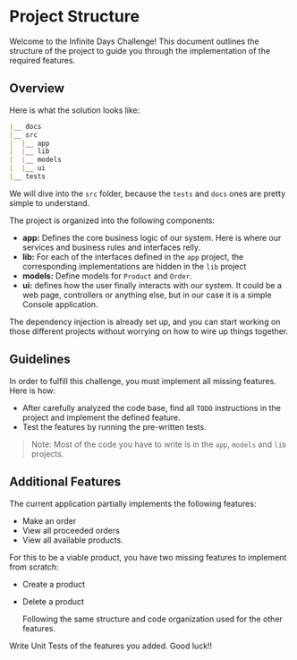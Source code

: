 # Project Structure

Welcome to the Infinite Days Challenge! This document outlines the structure of the project to guide you through the implementation of the required features.

## Overview

Here is what the solution looks like:
``` md
|__ docs
|__ src
|  |__ app
|  |__ lib
|  |__ models
|  |__ ui
|__ tests
```
We will dive into the `src` folder, because the `tests` and `docs` ones are pretty simple to understand.

The project is organized into the following components:

- **app:** Defines the core business logic of our system. Here is where our services and business rules and interfaces relly.
- **lib:** For each of the interfaces defined in the `app` project, the corresponding implementations are hidden in the `lib` project
- **models:** Define models for `Product` and `Order`.
- **ui:** defines how the user finally interacts with our system. It could be a web page, controllers or anything else, but in our case it is a simple Console application.

The dependency injection is already set up, and you can start working on those different projects without worrying on how to wire up things together.
## Guidelines

In order to fulfill this challenge, you must implement all missing features. Here is how:
- After carefully analyzed the code base, find all `TODO` instructions in the project and implement the defined feature.
- Test the features by running the pre-written tests.
> Note: Most of the code you have to write is in the `app`, `models` and `lib` projects.

## Additional Features

The current application partially implements the following features:

- Make an order
- View all proceeded orders
- View all available products.

For this to be a viable product, you have two missing features to implement from scratch:

- Create a product
- Delete a product

    Following the same structure and code organization used for the other features.

Write Unit Tests of the features you added. Good luck!!
